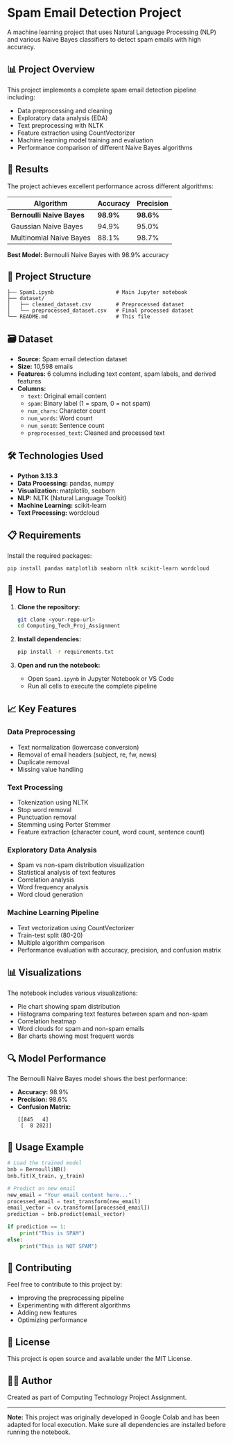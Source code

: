 # Spam Email Detection Project

A machine learning project that uses Natural Language Processing (NLP) and various Naive Bayes classifiers to detect spam emails with high accuracy.

## 📊 Project Overview

This project implements a complete spam email detection pipeline including:
- Data preprocessing and cleaning
- Exploratory data analysis (EDA)
- Text preprocessing with NLTK
- Feature extraction using CountVectorizer
- Machine learning model training and evaluation
- Performance comparison of different Naive Bayes algorithms

## 🎯 Results

The project achieves excellent performance across different algorithms:

| Algorithm | Accuracy | Precision |
|-----------|----------|-----------|
| **Bernoulli Naive Bayes** | **98.9%** | **98.6%** |
| Gaussian Naive Bayes | 94.9% | 95.0% |
| Multinomial Naive Bayes | 88.1% | 98.7% |

**Best Model:** Bernoulli Naive Bayes with 98.9% accuracy

## 📁 Project Structure

```
├── Spam1.ipynb                    # Main Jupyter notebook
├── dataset/
│   ├── cleaned_dataset.csv        # Preprocessed dataset
│   └── preprocessed_dataset.csv   # Final processed dataset
└── README.md                      # This file
```

## 🗃️ Dataset

- **Source:** Spam email detection dataset
- **Size:** 10,598 emails
- **Features:** 6 columns including text content, spam labels, and derived features
- **Columns:**
  - `text`: Original email content
  - `spam`: Binary label (1 = spam, 0 = not spam)
  - `num_chars`: Character count
  - `num_words`: Word count
  - `num_sen10`: Sentence count
  - `preprocessed_text`: Cleaned and processed text

## 🛠️ Technologies Used

- **Python 3.13.3**
- **Data Processing:** pandas, numpy
- **Visualization:** matplotlib, seaborn
- **NLP:** NLTK (Natural Language Toolkit)
- **Machine Learning:** scikit-learn
- **Text Processing:** wordcloud

## 📋 Requirements

Install the required packages:

```bash
pip install pandas matplotlib seaborn nltk scikit-learn wordcloud
```

## 🚀 How to Run

1. **Clone the repository:**
   ```bash
   git clone <your-repo-url>
   cd Computing_Tech_Proj_Assignment
   ```

2. **Install dependencies:**
   ```bash
   pip install -r requirements.txt
   ```

3. **Open and run the notebook:**
   - Open `Spam1.ipynb` in Jupyter Notebook or VS Code
   - Run all cells to execute the complete pipeline

## 📈 Key Features

### Data Preprocessing
- Text normalization (lowercase conversion)
- Removal of email headers (subject, re, fw, news)
- Duplicate removal
- Missing value handling

### Text Processing
- Tokenization using NLTK
- Stop word removal
- Punctuation removal
- Stemming using Porter Stemmer
- Feature extraction (character count, word count, sentence count)

### Exploratory Data Analysis
- Spam vs non-spam distribution visualization
- Statistical analysis of text features
- Correlation analysis
- Word frequency analysis
- Word cloud generation

### Machine Learning Pipeline
- Text vectorization using CountVectorizer
- Train-test split (80-20)
- Multiple algorithm comparison
- Performance evaluation with accuracy, precision, and confusion matrix

## 📊 Visualizations

The notebook includes various visualizations:
- Pie chart showing spam distribution
- Histograms comparing text features between spam and non-spam
- Correlation heatmap
- Word clouds for spam and non-spam emails
- Bar charts showing most frequent words

## 🔍 Model Performance

The Bernoulli Naive Bayes model shows the best performance:
- **Accuracy:** 98.9%
- **Precision:** 98.6%
- **Confusion Matrix:**
  ```
  [[845   4]
   [  8 282]]
  ```

## 📝 Usage Example

```python
# Load the trained model
bnb = BernoulliNB()
bnb.fit(X_train, y_train)

# Predict on new email
new_email = "Your email content here..."
processed_email = text_transform(new_email)
email_vector = cv.transform([processed_email])
prediction = bnb.predict(email_vector)

if prediction == 1:
    print("This is SPAM")
else:
    print("This is NOT SPAM")
```

## 🤝 Contributing

Feel free to contribute to this project by:
- Improving the preprocessing pipeline
- Experimenting with different algorithms
- Adding new features
- Optimizing performance

## 📄 License

This project is open source and available under the MIT License.

## 👨‍💻 Author

Created as part of Computing Technology Project Assignment.

---

**Note:** This project was originally developed in Google Colab and has been adapted for local execution. Make sure all dependencies are installed before running the notebook.